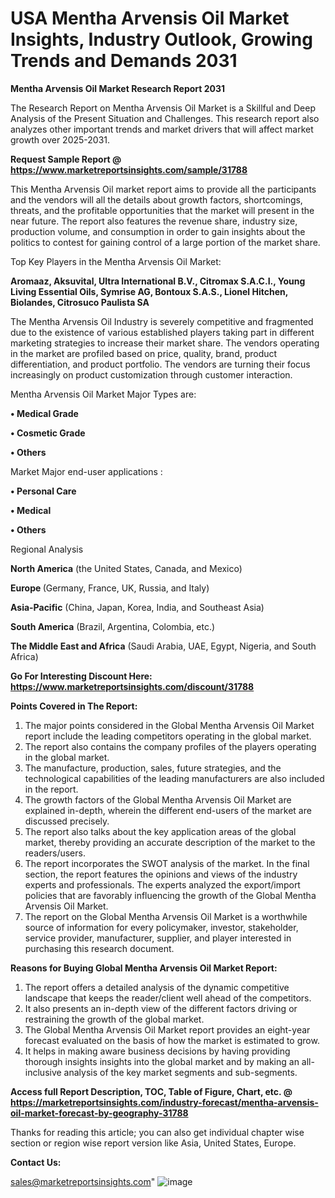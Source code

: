  # USA Mentha Arvensis Oil Market Insights, Industry Outlook, Growing Trends and Demands 2031

<strong>Mentha Arvensis Oil Market Research Report 2031</strong>

The Research Report on Mentha Arvensis Oil Market is a Skillful and Deep Analysis of the Present Situation and Challenges. This research report also analyzes other important trends and market drivers that will affect market growth over 2025-2031.

<strong>Request Sample Report @ <a href=https://www.marketreportsinsights.com/sample/31788>https://www.marketreportsinsights.com/sample/31788</a></strong>

This Mentha Arvensis Oil market report aims to provide all the participants and the vendors will all the details about growth factors, shortcomings, threats, and the profitable opportunities that the market will present in the near future. The report also features the revenue share, industry size, production volume, and consumption in order to gain insights about the politics to contest for gaining control of a large portion of the market share.

Top Key Players in the Mentha Arvensis Oil Market:

<strong>Aromaaz, Aksuvital, Ultra International B.V., Citromax S.A.C.I., Young Living Essential Oils, Symrise AG, Bontoux S.A.S., Lionel Hitchen, Biolandes, Citrosuco Paulista SA</strong>

The Mentha Arvensis Oil Industry is severely competitive and fragmented due to the existence of various established players taking part in different marketing strategies to increase their market share. The vendors operating in the market are profiled based on price, quality, brand, product differentiation, and product portfolio. The vendors are turning their focus increasingly on product customization through customer interaction.

Mentha Arvensis Oil Market Major Types are:

<strong>• Medical Grade

• Cosmetic Grade

• Others</strong>

Market Major end-user applications :

<strong>• Personal Care

• Medical

• Others</strong>

Regional Analysis

</u><strong><b>North America</b></strong> (the United States, Canada, and Mexico)

<strong><b>Europe </b></strong>(Germany, France, UK, Russia, and Italy)

<strong><b>Asia-Pacific</b></strong> (China, Japan, Korea, India, and Southeast Asia)

<strong><b>South America</b></strong> (Brazil, Argentina, Colombia, etc.)

<strong><b>The Middle East and Africa</b></strong> (Saudi Arabia, UAE, Egypt, Nigeria, and South Africa)

<strong>Go For Interesting Discount Here: <a href=https://www.marketreportsinsights.com/discount/31788>https://www.marketreportsinsights.com/discount/31788</a></strong>

<strong>Points Covered in The Report:</strong>
<ol>
  <li>The major points considered in the Global Mentha Arvensis Oil Market report include the leading competitors operating in the global market.</li>
  <li>The report also contains the company profiles of the players operating in the global market.</li>
  <li>The manufacture, production, sales, future strategies, and the technological capabilities of the leading manufacturers are also included in the report.</li>
  <li>The growth factors of the Global Mentha Arvensis Oil Market are explained in-depth, wherein the different end-users of the market are discussed precisely.</li>
  <li>The report also talks about the key application areas of the global market, thereby providing an accurate description of the market to the readers/users.</li>
  <li>The report incorporates the SWOT analysis of the market. In the final section, the report features the opinions and views of the industry experts and professionals. The experts analyzed the export/import policies that are favorably influencing the growth of the Global Mentha Arvensis Oil Market.</li>
  <li>The report on the Global Mentha Arvensis Oil Market is a worthwhile source of information for every policymaker, investor, stakeholder, service provider, manufacturer, supplier, and player interested in purchasing this research document.</li>
</ol>
<strong>Reasons for Buying Global Mentha Arvensis Oil Market Report:</strong>

<ol>
  <li>The report offers a detailed analysis of the dynamic competitive landscape that keeps the reader/client well ahead of the competitors.</li>
  <li>It also presents an in-depth view of the different factors driving or restraining the growth of the global market.</li>
  <li>The Global Mentha Arvensis Oil Market report provides an eight-year forecast evaluated on the basis of how the market is estimated to grow.</li>
  <li>It helps in making aware business decisions by having providing thorough insights insights into the global market and by making an all-inclusive analysis of the key market segments and sub-segments.</li>
</ol>
<strong>Access full Report Description, TOC, Table of Figure, Chart, etc. @ <a href=https://marketreportsinsights.com/industry-forecast/mentha-arvensis-oil-market-forecast-by-geography-31788>https://marketreportsinsights.com/industry-forecast/mentha-arvensis-oil-market-forecast-by-geography-31788</a></strong>


Thanks for reading this article; you can also get individual chapter wise section or region wise report version like Asia, United States, Europe.

<strong>Contact Us:</strong>

sales@marketreportsinsights.com"
![image](https://github.com/user-attachments/assets/aecf4319-57db-4031-bb32-76e366e33d68)
